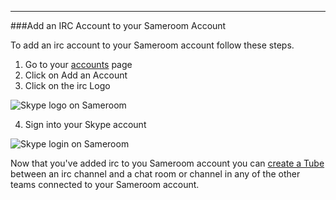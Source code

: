 ---
###Add an IRC Account to your Sameroom Account


To add an irc account to your Sameroom account follow these steps.


1. Go to your <a href="https://sameroom.io/accounts/" target="_blank">accounts</a> page
2. Click on Add an Account
3. Click on the irc Logo

![Skype logo on Sameroom](https://in.kato.im/e9dedf7976fdba5b8f0d1d6226529652a97d835e16dd288adbf53be2016afb1/Sameroom%20Add%20irc%20Account.png)

4. Sign into your Skype account

![Skype login on Sameroom](https://in.kato.im/d629475a6d136c2e4b15671e1f0868549a18449fced9d01161a20dae7884f1bd/Sameroom%20Sign%20in%20IRC.png)

Now that you've added irc to you Sameroom account you can [create a Tube](/getting-started/en/tubes) between an irc channel and a chat room or channel in any of the other teams connected to your Sameroom account.
